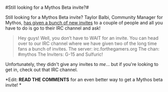 #Still looking for a Mythos Beta invite?#

Still looking for a Mythos Beta invite? Taylor Balbi, Community Manager for Mythos, [has given a bunch of new invites](http://westkarana.com/index.php/2007/10/25/mythos-beta/) to a couple of people and all you have to do is go to their IRC channel and ask!


> Hey guys! Well, you don’t have to WAIT for an invite. You can head over to our IRC channel where we have given two of the long time fans a bunch of invites. The server: irc.forthegamers.org
The chan: #mythos
The Inviters: G-15 and Sulfuric!



Unfortunately, they didn't give any invites to *me*... but if you're looking to get in, check out that IRC channel.

*Edit: **READ THE COMMENTS** for an even better way to get a Mythos beta invite!
*
